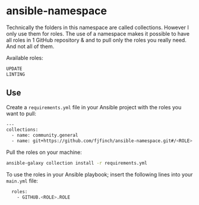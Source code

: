 # ansible-namespace
Technically the folders in this namespace are called collections. However I only use them for roles. The use of a namespace makes it possible to have all roles in 1 GitHub repository & and to pull only the roles you really need. And not all of them.

Available roles:
```bash
UPDATE
LINTING
```

## Use
Create a `requirements.yml` file in your Ansible project with the roles you want to pull:
```bash
---
collections:
  - name: community.general
  - name: git+https://github.com/fjfinch/ansible-namespace.git#/<ROLE>
```

Pull the roles on your machine:
```bash
ansible-galaxy collection install -r requirements.yml
```

To use the roles in your Ansible playbook; insert the following lines into your `main.yml` file:
```bash
  roles:
    - GITHUB.<ROLE>.ROLE
```
